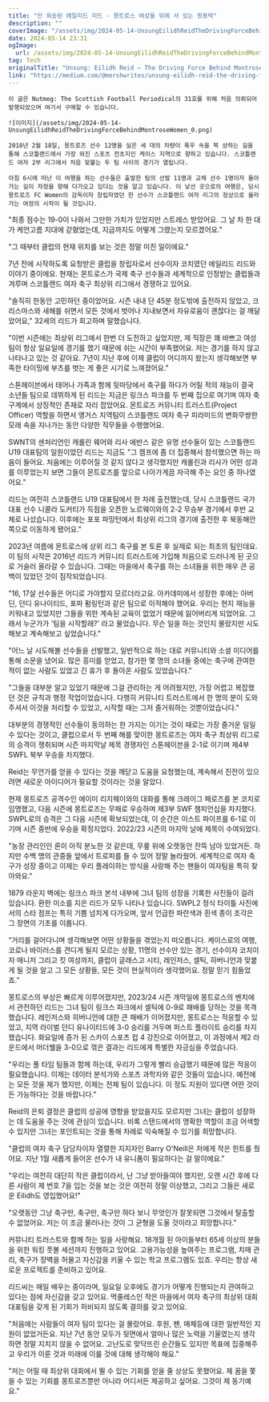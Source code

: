 ```yaml
---
title: "안 외송된 에일리드 리드 - 몽트로스 여성들 뒤에 서 있는 원동력"
description: ""
coverImage: "/assets/img/2024-05-14-UnsungEilidhReidTheDrivingForceBehindMontroseWomen_0.png"
date: 2024-05-14 23:31
ogImage: 
  url: /assets/img/2024-05-14-UnsungEilidhReidTheDrivingForceBehindMontroseWomen_0.png
tag: Tech
originalTitle: "Unsung: Eilidh Reid — The Driving Force Behind Montrose Women"
link: "https://medium.com/@mershwrites/unsung-eilidh-reid-the-driving-force-behind-montrose-women-1b2b3b9c6fb7"
---
```



```
이 글은 Nutmeg: The Scottish Football Periodical의 31호를 위해 처음 의뢰되어 발행되었으며 여기서 구매할 수 있습니다.

![이미지](/assets/img/2024-05-14-UnsungEilidhReidTheDrivingForceBehindMontroseWomen_0.png)

2018년 2월 18일, 몽트로즈 선수 12명을 실은 세 대의 차량이 폭우 속을 북 상하는 길을 통해 스코틀랜드에서 가장 외진 스포츠 전초지인 케이스 지역으로 향하고 있습니다. 스코틀랜드 여자 2부 리그에서 처음 맞붙는 두 팀 사이의 경기가 열립니다.

아침 6시에 떠난 이 여행을 하는 선수들은 출발한 팀의 선발 11명과 교체 선수 1명이자 돌아가는 길이 자정을 향해 다가오고 있다는 것을 알고 있습니다. 이 낯선 곳으로의 여행은, 당시 몽트로즈 FC Women의 감독이자 창립자였던 한 선수가 스코틀랜드 여자 리그의 정상으로 올라가는 여정의 시작이 될 것입니다.
```



"최종 점수는 19-0이 나와서 그만한 가치가 있었지만 스트레스 받았어요. 그 날 차 한 대가 케언고름 지대에 갇혔었는데, 지금까지도 어떻게 그랬는지 모르겠어요."

"그 때부터 클럽의 현재 위치를 보는 것은 정말 미친 일이에요."

7년 전에 시작하도록 요청받은 클럽을 창립자로서 선수이자 코치였던 에일리드 리드와 이야기 중이에요. 현재는 몬트로스가 국제 축구 선수들과 세계적으로 인정받는 클럽들과 겨루며 스코틀랜드 여자 축구 최상위 리그에서 경쟁하고 있어요.

"솔직히 한동안 고민하던 중이었어요. 시즌 내내 단 45분 정도밖에 출전하지 않았고, 크리스마스와 새해를 쉬면서 모든 것에서 벗어나 지내보면서 자유로움이 괜찮다는 걸 깨달았어요," 32세의 리드가 회고하며 말했습니다.



"이번 시즌에는 최상위 리그에서 한번 더 도전하고 싶었지만, 제 직장은 꽤 바쁘고 여성 팀이 항상 일요일에 경기를 했기 때문에 쉬는 시간이 부족했어요. 저는 경기를 하지 않고 나타나고 있는 것 같아요. 7년이 지난 후에 이제 클럽이 어디까지 왔는지 생각해보면 부족한 타이밍에 부츠를 벗는 게 좋은 시기로 느껴졌어요."

스톤헤이븐에서 태어나 가족과 함께 뒷마당에서 축구를 하다가 어릴 적의 재능이 결국 소년들 팀으로 데뷔하게 된 리드는 지금은 링크스 파크를 두 번째 집으로 여기며 여자 축구계에서 상징적인 존재로 자리 잡았어요. 몬트로즈 커뮤니티 트러스트(Project Officer) 역할을 하면서 앵거스 지역팀이 스코틀랜드 여자 축구 피라미드의 변화무쌍한 모래 속을 지나가는 동안 다양한 직무들을 수행했어요.

SWNT의 센처리언인 캐롤린 웨어와 리사 에반스 같은 유명 선수들이 있는 스코틀랜드 U19 대표팀의 일원이었던 리드는 지금도 "그 캠프에 좀 더 집중해서 참석했으면 하는 마음이 들어요. 처음에는 이루어질 것 같지 않다고 생각했지만 캐롤린과 리사가 어떤 성과를 이루었는지 보면 그들이 몬트로즈를 앞으로 나아가게끔 자극해 주는 요인 중 하나였어요."

리드는 여전히 스코틀랜드 U19 대표팀에서 한 차례 출전했는데, 당시 스코틀랜드 국가대표 선수 니콜라 도커티가 득점을 오픈한 노르웨이와의 2-2 무승부 경기에서 후반 교체로 나섰습니다. 이후에는 포포 파밍턴에서 최상위 리그의 경기에 출전한 후 북동해안쪽으로 이동하게 됐어요."



2023년 여름에 몬트로스에 상위 리그 축구를 본 토론 후 실제로 되는 최초의 팀인데요. 이 팀의 시작은 2016년 리드가 커뮤니티 트러스트에 가입해 처음으로 드러나게 된 곳으로 거슬러 올라갈 수 있습니다. 그때는 마을에서 축구를 하는 소녀들을 위한 매우 큰 공백이 있었던 것이 짐작되었습니다.

"16, 17살 선수들은 어디로 가야할지 모르더라고요. 아카데미에서 성장한 후에는 아버딘, 던디 유나이티드, 포파 펌링턴과 같은 팀으로 이적해야 했어요. 우리는 현지 재능을 키워내고 있었지만 그들을 위한 계속된 교육이 없었기 때문에 잃어버리게 되었어요. 그래서 누군가가 '팀을 시작할래?' 라고 물었습니다. 무슨 일을 하는 것인지 몰랐지만 시도해보고 계속해보고 싶었습니다."

"어느 날 시도해볼 선수들을 선발했고, 일반적으로 하는 대로 커뮤니티와 소셜 미디어를 통해 소문을 냈어요. 많은 흥미를 얻었고, 참가한 몇 명의 소녀들 중에는 축구에 관여한 적이 없는 사람도 있었고 긴 휴가 후 돌아온 사람도 있었습니다."

"그들을 대부분 알고 있었기 때문에 그걸 관리하는 게 어려웠지만, 가장 어렵고 복잡했던 것은 규칙과 행정 작업이었습니다. 다행히 커뮤니티 트러스트에서 한 명의 분이 도와주셔서 이것을 처리할 수 있었고, 시작할 때는 그저 즐거워하는 것뿐이었습니다."



대부분의 경쟁적인 선수들이 동의하는 한 가지는 이기는 것이 때로는 가장 즐거운 일일 수 있다는 것이고, 클럽으로서 두 번째 해를 맞이한 몽트로즈는 여자 축구 최상위 리그로의 승격이 쟁취되며 시즌 마지막날 제목 경쟁자인 스톤헤이븐을 2-1로 이기며 제4부 SWFL 북부 우승을 차지했다.

Reid는 무언가를 얻을 수 있다는 것을 깨닫고 도움을 요청했는데, 계속해서 진전이 있으려면 새로운 아이디어가 필요할 것이라는 것을 알았다.

현재 몽트로즈 공격수인 에이미 리지웨이와의 대화를 통해 크레이그 페로즈를 본 코치로 임명했고, 다음 시즌에 몽트로즈는 무패로 우승하며 제3부 SWF 챔피언십을 차지했다. SWPL로의 승격은 그 다음 시즌에 확보되었는데, 이 순간은 이스트 파이프를 6-1로 이기며 시즌 중반에 우승을 확정지었다. 2022/23 시즌의 마지막 날에 제목이 수여되었다.

"농장 관리인인 론이 아직 분노한 것 같은데, 무릎 위에 오랫동안 잔뜩 남아 있었거든. 하지만 수백 명의 관중들 앞에서 트로피를 들 수 있어 정말 놀라웠어. 세계적으로 여자 축구가 성장 중이고 이제는 우리 플레이하는 방식을 사랑해 주는 팬들이 여자팀을 특히 찾아와요."



1879 라운지 벽에는 링크스 파크 본석 내부에 그녀 팀의 성장을 기록한 사진들이 걸려 있습니다. 환한 미소를 지은 리드가 모두 나타나 있습니다. SWPL2 정식 타이틀 사진에서의 스타 점프는 특히 기쁨 넘치게 다가오며, 앞서 언급한 파란색과 흰색 종이 조각은 그 장면의 기초를 이룹니다.

“거리를 걸어다니며 생각해보면 어떤 상황들을 겪었는지 떠오릅니다. 케이스로의 여행, 코로나 바이러스를 견디게 될지 모르는 상황, 11명의 선수만 있는 경기, 선수이자 코치이자 매니저 그리고 킷 여성까지, 클럽이 글래스고 시티, 레인저스, 셀틱, 히버니언과 맞붙게 될 것을 알고 그 모든 상황들, 모든 것이 현실적이라 생각했어요. 정말 믿기 힘들었죠.”

몽트로스의 부상은 빠르게 이루어졌지만, 2023/24 시즌 개막일에 몽트로스의 벤치에서 관전하던 리드는 그녀 팀이 링크스 파크에서 셀틱에 0-9로 패배를 당하는 것을 목격했습니다. 레인저스와 히버니언에 대한 큰 패배가 이어졌지만, 몽트로스는 적응할 수 있었고, 지역 라이벌 던디 유나이티드에 3-0 승리를 거두며 퍼스트 플라이트 승리를 차지했습니다. 화요일에 증가 된 스카이 스포츠 컵 4 강진으로 이어졌고, 이 과정에서 제2 라운드에서 머더웰을 3-0으로 꺾은 결과는 리드에게 특별한 자긍심을 주었습니다.

"우리는 풀 타임 팀들과 함께 하는데, 우리가 그렇게 빨리 승급했기 때문에 많은 적응이 필요했습니다. 이제는 데이터 분석가와 스포츠 과학자와 같은 것들이 있습니다. 예전에는 모든 것을 제가 했지만, 이제는 전체 팀이 있습니다. 이 정도 지원이 있다면 어떤 것이든 가능하다는 것을 바랍니다."



Reid의 은퇴 결정은 클럽의 성공에 영향을 받았을지도 모르지만 그녀는 클럽이 성장하는 데 도움을 주는 것에 관심이 있습니다. 비록 스탠드에서의 명확한 역할이 조금 어색할 수 있지만 그녀는 포인트되는 것을 통해 차례로 익숙해질 수 있기를 희망합니다. 

"클럽의 여자 축구 담당자이자 열렬한 지지자인 Barry O'Neill은 저에게 작은 힌트를 줬어요. 지난 1월 새롭게 들어온 선수가 내 유니폼이 필요하다는 걸 말이에요."

"우리는 여전히 대단히 작은 클럽이라서, 난 그냥 받아들여야 했지만, 오랜 시간 후에 다른 사람이 제 번호 7을 입는 것을 보는 것은 여전히 정말 이상했고, 그리고 그들은 새로운 Eilidh도 영입했어요!"

"오랫동안 그냥 축구만, 축구만, 축구만 하다 보니 무엇인가 잘못되면 그것에서 탈출할 수 없었어요. 저는 이 조금 물러나는 것이 그 균형을 도울 것이라고 희망합니다."



커뮤니티 트러스트와 함께 하는 일을 사랑해요. 18개월 된 아이들부터 65세 이상의 분들을 위한 워킹 풋볼 세션까지 진행하고 있어요. 고용가능성을 높여주는 프로그램, 치매 관리, 축구가 장벽을 허물고 자신감을 키울 수 있는 학교 프로그램도 있죠. 우리는 항상 새로운 프로젝트를 준비하고 있어요.

리드씨는 매일 배우는 중이라며, 일요일 오후에도 경기가 어떻게 진행되는지 관여하고 있다는 점에 자신감을 갖고 있어요. 먹줄레스인 작은 마을에서 여자 축구의 최상위 대회 대표팀을 갖게 된 기회가 허비되지 않도록 결의를 갖고 있어요.

"처음에는 사람들이 여자 팀이 있다는 걸 몰랐어요. 후원, 팬, 매체등에 대한 일반적인 지원이 없었거든요. 지난 7년 동안 모두가 뒷면에서 얼마나 많은 노력을 기울였는지 생각하면 정말 지치지 않을 수 없어요. 고난도로 맞닥뜨린 순간들도 있지만 목표에 집중해주고 우리가 이룬 것과 미래에 이룰 것에 대해 생각해야 해요."

"저는 어릴 때 최상위 대회에서 뛸 수 있는 기회를 얻을 줄 상상도 못했어요. 제 꿈을 쫓을 수 있는 기회를 몽트로즈뿐만 아니라 어디서든 제공하고 싶어요. 그것이 제 동기예요."